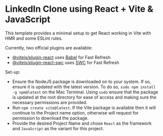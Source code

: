 # LinkedIn Clone using React + Vite & JavaScript

This template provides a minimal setup to get React working in Vite with HMR and some ESLint rules.

Currently, two official plugins are available:

- [@vitejs/plugin-react](https://github.com/vitejs/vite-plugin-react/blob/main/packages/plugin-react/README.md) uses [Babel](https://babeljs.io/) for Fast Refresh
- [@vitejs/plugin-react-swc](https://github.com/vitejs/vite-plugin-react-swc) uses [SWC](https://swc.rs/) for Fast Refresh

Set-up:

- Ensure the NodeJS package is downloaded on to your system. If so, ensure it is updated with the latest version. To do so, `sudo npm install -g npm@latest` on the Mac Terminal. Using `sudo` ensure that the package is updated at the root directory for ease of access and making sure the necessary permissions are provided.
- Run `npm create vite@latest`. If the Vite package is available then it will continue to the Project name option, otherwise will request for permission to download the package.
- Provide the desired Project Name and chose `React` as the framework and `JavaScript` as the variant for this project.
